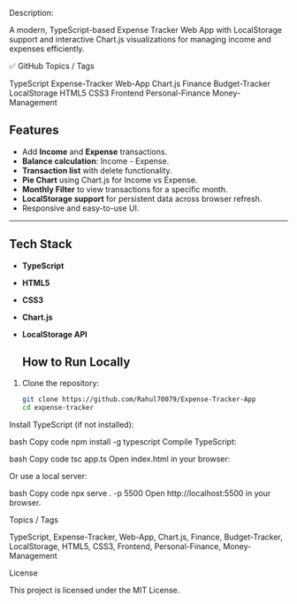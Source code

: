 Description:

A modern, TypeScript-based Expense Tracker Web App with LocalStorage support and interactive Chart.js visualizations for managing income and expenses efficiently.

✅ GitHub Topics / Tags

TypeScript
Expense-Tracker
Web-App
Chart.js
Finance
Budget-Tracker
LocalStorage
HTML5
CSS3
Frontend
Personal-Finance
Money-Management

## Features

- Add **Income** and **Expense** transactions.
- **Balance calculation**: Income - Expense.
- **Transaction list** with delete functionality.
- **Pie Chart** using Chart.js for Income vs Expense.
- **Monthly Filter** to view transactions for a specific month.
- **LocalStorage support** for persistent data across browser refresh.
- Responsive and easy-to-use UI.

---

## Tech Stack

- **TypeScript**
- **HTML5**
- **CSS3**
- **Chart.js**
- **LocalStorage API**

  ## How to Run Locally

1. Clone the repository:
   ```bash
   git clone https://github.com/Rahul70079/Expense-Tracker-App
   cd expense-tracker
Install TypeScript (if not installed):

bash
Copy code
npm install -g typescript
Compile TypeScript:

bash
Copy code
tsc app.ts
Open index.html in your browser:

Or use a local server:

bash
Copy code
npx serve . -p 5500
Open http://localhost:5500 in your browser.

Topics / Tags

TypeScript, Expense-Tracker, Web-App, Chart.js, Finance, Budget-Tracker, LocalStorage, HTML5, CSS3, Frontend, Personal-Finance, Money-Management

License

This project is licensed under the MIT License.

